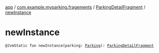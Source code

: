[app](../../index.md) / [com.example.myparking.fragements](../index.md) / [ParkingDetailFragment](index.md) / [newInstance](./new-instance.md)

# newInstance

`@JvmStatic fun newInstance(parking: `[`Parking`](../../com.example.myparking.models/-parking/index.md)`): `[`ParkingDetailFragment`](index.md)